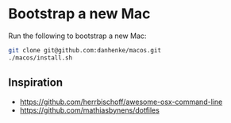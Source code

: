 # Bootstrap a new Mac

Run the following to bootstrap a new Mac:

```bash
git clone git@github.com:danhenke/macos.git
./macos/install.sh
```

## Inspiration

- https://github.com/herrbischoff/awesome-osx-command-line
- https://github.com/mathiasbynens/dotfiles
